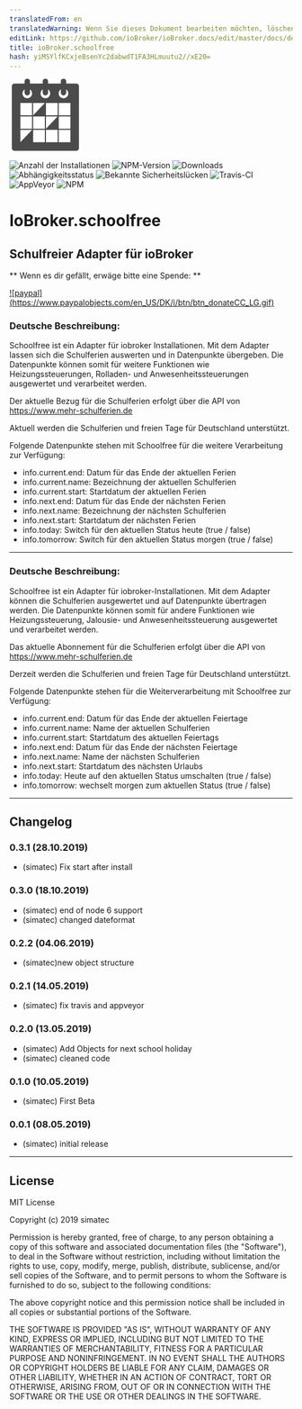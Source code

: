 ```yaml
---
translatedFrom: en
translatedWarning: Wenn Sie dieses Dokument bearbeiten möchten, löschen Sie bitte das Feld "translationsFrom". Andernfalls wird dieses Dokument automatisch erneut übersetzt
editLink: https://github.com/ioBroker/ioBroker.docs/edit/master/docs/de/adapterref/iobroker.schoolfree/README.md
title: ioBroker.schoolfree
hash: yiMSYlfKCxjeBsenYc2dabwdT1FA3HLmuutu2//xE20=
---
```

![Logo](../../../en/adapterref/iobroker.schoolfree/admin/schoolfree.png)

![Anzahl der Installationen](http://iobroker.live/badges/schoolfree-stable.svg)
![NPM-Version](http://img.shields.io/npm/v/iobroker.schoolfree.svg)
![Downloads](https://img.shields.io/npm/dm/iobroker.schoolfree.svg)
![Abhängigkeitsstatus](https://img.shields.io/david/simatec/iobroker.schoolfree.svg)
![Bekannte Sicherheitslücken](https://snyk.io/test/github/simatec/ioBroker.schoolfree/badge.svg)
![Travis-CI](http://img.shields.io/travis/simatec/ioBroker.schoolfree/master.svg)
![AppVeyor](https://ci.appveyor.com/api/projects/status/github/simatec/ioBroker.schoolfree?branch=master&svg=true)
![NPM](https://nodei.co/npm/iobroker.schoolfree.png?downloads=true)

# IoBroker.schoolfree
## Schulfreier Adapter für ioBroker
** Wenn es dir gefällt, erwäge bitte eine Spende: **

[![paypal] (https://www.paypalobjects.com/en_US/DK/i/btn/btn_donateCC_LG.gif)](https://www.paypal.com/cgi-bin/webscr?cmd=_s-xclick&hosted_button_id=Q4EEXQ6U96ZTQ&source=url)

### Deutsche Beschreibung:
Schoolfree ist ein Adapter für iobroker Installationen.
Mit dem Adapter lassen sich die Schulferien auswerten und in Datenpunkte übergeben.
Die Datenpunkte können somit für weitere Funktionen wie Heizungssteuerungen, Rolladen- und Anwesenheitssteuerungen ausgewertet und verarbeitet werden.

Der aktuelle Bezug für die Schulferien erfolgt über die API von https://www.mehr-schulferien.de

Aktuell werden die Schulferien und freien Tage für Deutschland unterstützt.

Folgende Datenpunkte stehen mit Schoolfree für die weitere Verarbeitung zur Verfügung:

* info.current.end: Datum für das Ende der aktuellen Ferien
* info.current.name: Bezeichnung der aktuellen Schulferien
* info.current.start: Startdatum der aktuellen Ferien
* info.next.end: Datum für das Ende der nächsten Ferien
* info.next.name: Bezeichnung der nächsten Schulferien
* info.next.start: Startdatum der nächsten Ferien
* info.today: Switch für den aktuellen Status heute (true / false)
* info.tomorrow: Switch für den aktuellen Status morgen (true / false)

*************************************************************************************************************************************

### Deutsche Beschreibung:
Schoolfree ist ein Adapter für iobroker-Installationen.
Mit dem Adapter können die Schulferien ausgewertet und auf Datenpunkte übertragen werden.
Die Datenpunkte können somit für andere Funktionen wie Heizungssteuerung, Jalousie- und Anwesenheitssteuerung ausgewertet und verarbeitet werden.

Das aktuelle Abonnement für die Schulferien erfolgt über die API von https://www.mehr-schulferien.de

Derzeit werden die Schulferien und freien Tage für Deutschland unterstützt.

Folgende Datenpunkte stehen für die Weiterverarbeitung mit Schoolfree zur Verfügung:

* info.current.end: Datum für das Ende der aktuellen Feiertage
* info.current.name: Name der aktuellen Schulferien
* info.current.start: Startdatum des aktuellen Feiertags
* info.next.end: Datum für das Ende der nächsten Feiertage
* info.next.name: Name der nächsten Schulferien
* info.next.start: Startdatum des nächsten Urlaubs
* info.today: Heute auf den aktuellen Status umschalten (true / false)
* info.tomorrow: wechselt morgen zum aktuellen Status (true / false)

*************************************************************************************************************************************

## Changelog

### 0.3.1 (28.10.2019)
* (simatec) Fix start after install

### 0.3.0 (18.10.2019)
* (simatec) end of node 6 support
* (simatec) changed dateformat

### 0.2.2 (04.06.2019)
* (simatec)new object structure

### 0.2.1 (14.05.2019)
* (simatec) fix travis and appveyor

### 0.2.0 (13.05.2019)
* (simatec) Add Objects for next school holiday
* (simatec) cleaned code

### 0.1.0 (10.05.2019)
* (simatec) First Beta

### 0.0.1 (08.05.2019)
* (simatec) initial release

*************************************************************************************************************************************

## License
MIT License

Copyright (c) 2019 simatec

Permission is hereby granted, free of charge, to any person obtaining a copy
of this software and associated documentation files (the "Software"), to deal
in the Software without restriction, including without limitation the rights
to use, copy, modify, merge, publish, distribute, sublicense, and/or sell
copies of the Software, and to permit persons to whom the Software is
furnished to do so, subject to the following conditions:

The above copyright notice and this permission notice shall be included in all
copies or substantial portions of the Software.

THE SOFTWARE IS PROVIDED "AS IS", WITHOUT WARRANTY OF ANY KIND, EXPRESS OR
IMPLIED, INCLUDING BUT NOT LIMITED TO THE WARRANTIES OF MERCHANTABILITY,
FITNESS FOR A PARTICULAR PURPOSE AND NONINFRINGEMENT. IN NO EVENT SHALL THE
AUTHORS OR COPYRIGHT HOLDERS BE LIABLE FOR ANY CLAIM, DAMAGES OR OTHER
LIABILITY, WHETHER IN AN ACTION OF CONTRACT, TORT OR OTHERWISE, ARISING FROM,
OUT OF OR IN CONNECTION WITH THE SOFTWARE OR THE USE OR OTHER DEALINGS IN THE
SOFTWARE.